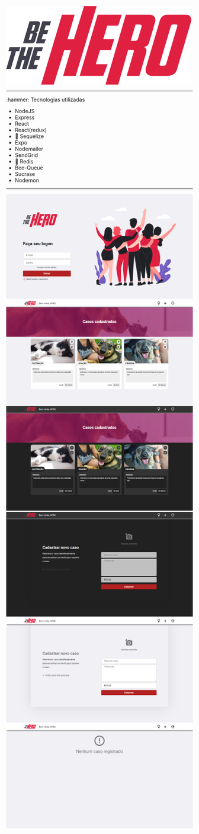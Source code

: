  
<img src="https://github.com/IgorCruzz/HERO/blob/master/frontend/src/assets/logo.svg" alt="logo" style="margin-left = 50%" />

<hr />
:hammer: Tecnologias utilizadas

 - NodeJS
 - Express
 - React
 - React(redux) 
 - :game_die: Sequelize
 - Expo
 - Nodemailer
 - SendGrid
 - :game_die: Redis
 - Bee-Queue
 - Sucrase
 - Nodemon

 
 <hr />
 
<img src="https://github.com/IgorCruzz/HERO/blob/master/screenshots/LOGIN.png" alt="login" />
<img src="https://github.com/IgorCruzz/HERO/blob/master/screenshots/DASHBOARD-B.png" alt="DashboardB" />
<img src="https://github.com/IgorCruzz/HERO/blob/master/screenshots/DASHBOARD-P.png" alt="DashboardP" />
<img src="https://github.com/IgorCruzz/HERO/blob/master/screenshots/CAD-P.png" alt="cadp" />
<img src="https://github.com/IgorCruzz/HERO/blob/master/screenshots/CAD-B.png" alt="cadb" />
<img src="https://github.com/IgorCruzz/HERO/blob/master/screenshots/DASHBOARD.png" alt="dash" />


